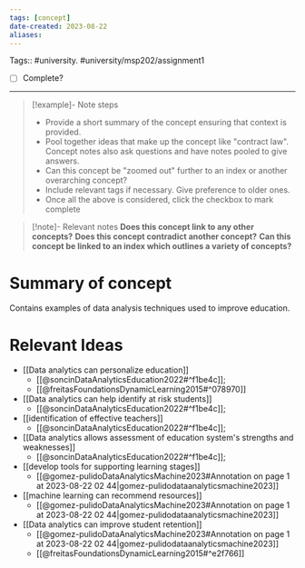 ```yaml
---
tags: [concept]
date-created: 2023-08-22
aliases:
---
```

Tags:: #university. #university/msp202/assignment1  

- [ ] Complete?
---


> [!example]- Note steps
> - Provide a short summary of the concept ensuring that context is provided.
> - Pool together ideas that make up the concept like "contract law". Concept notes also ask questions and have notes pooled to give answers.
> - Can this concept be "zoomed out" further to an index or another overarching concept?
> - Include relevant tags if necessary. Give preference to older ones.
> - Once all the above is considered, click the checkbox to mark complete

> [!note]- Relevant notes
> **Does this concept link to any other concepts?**
> **Does this concept contradict another concept?**
> **Can this concept be linked to an index which outlines a variety of concepts?**



# Summary of concept
Contains examples of data analysis techniques used to improve education.

# Relevant Ideas
- [[Data analytics can personalize education]]
	- [[@soncinDataAnalyticsEducation2022#^f1be4c]]; 
	- [[@freitasFoundationsDynamicLearning2015#^078970]]
- [[Data analytics can help identify at risk students]]
	- [[@soncinDataAnalyticsEducation2022#^f1be4c]]; 
- [[identification of effective teachers]]
	- [[@soncinDataAnalyticsEducation2022#^f1be4c]]; 
- [[Data analytics allows assessment of education system's strengths and weaknesses]]
	- [[@soncinDataAnalyticsEducation2022#^f1be4c]]; 
- [[develop tools for supporting learning stages]]
	- [[@gomez-pulidoDataAnalyticsMachine2023#Annotation on page 1 at 2023-08-22 02 44|gomez-pulidodataanalyticsmachine2023]] 
- [[machine learning can recommend resources]]
	- [[@gomez-pulidoDataAnalyticsMachine2023#Annotation on page 1 at 2023-08-22 02 44|gomez-pulidodataanalyticsmachine2023]] 
- [[Data analytics can improve student retention]]
	- [[@gomez-pulidoDataAnalyticsMachine2023#Annotation on page 1 at 2023-08-22 02 44|gomez-pulidodataanalyticsmachine2023]] 
	- [[@freitasFoundationsDynamicLearning2015#^e2f766]]

